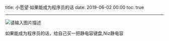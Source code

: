 title: 小愿望·如果能成为程序员的话
date: 2019-06-02 00:00
toc: true

---
![请输入图片描述][1]

如果能成为程序员的话，给自己买一把静电容键盘,Niz静电容

  [1]: https://images.shiguangping.com/wp-file/2019/06/P90518-145735-768x1024.jpg